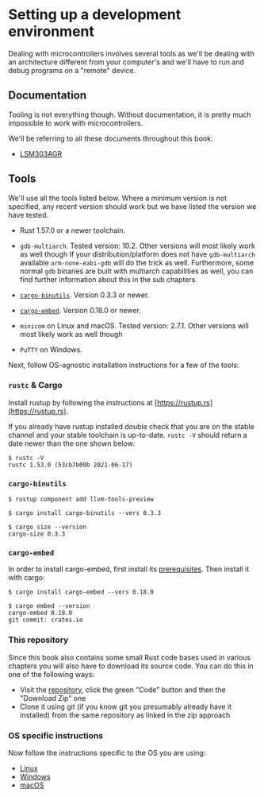 # Setting up a development environment

Dealing with microcontrollers involves several tools as we'll be dealing with an architecture
different from your computer's and we'll have to run and debug programs on a "remote" device.

## Documentation

Tooling is not everything though. Without documentation, it is pretty much impossible to work with
microcontrollers.

We'll be referring to all these documents throughout this book:

- [LSM303AGR]

[LSM303AGR]: https://www.st.com/resource/en/datasheet/lsm303agr.pdf

## Tools

We'll use all the tools listed below. Where a minimum version is not specified, any recent version
should work but we have listed the version we have tested.

- Rust 1.57.0 or a newer toolchain.

- `gdb-multiarch`. Tested version: 10.2. Other versions will most likely work as well though
  If your distribution/platform does not have `gdb-multiarch` available `arm-none-eabi-gdb`
  will do the trick as well. Furthermore, some normal `gdb` binaries are built with multiarch
  capabilities as well, you can find further information about this in the sub chapters.

- [`cargo-binutils`]. Version 0.3.3 or newer.

[`cargo-binutils`]: https://github.com/rust-embedded/cargo-binutils

- [`cargo-embed`]. Version 0.18.0 or newer.

[`cargo-embed`]: https://github.com/probe-rs/cargo-embed

- `minicom` on Linux and macOS. Tested version: 2.7.1. Other versions will most likely work as well though

- `PuTTY` on Windows.

Next, follow OS-agnostic installation instructions for a few of the tools:

### `rustc` & Cargo

Install rustup by following the instructions at [https://rustup.rs](https://rustup.rs).

If you already have rustup installed double check that you are on the stable
channel and your stable toolchain is up-to-date. `rustc -V` should return a date
newer than the one shown below:

``` console
$ rustc -V
rustc 1.53.0 (53cb7b09b 2021-06-17)
```

### `cargo-binutils`

``` console
$ rustup component add llvm-tools-preview

$ cargo install cargo-binutils --vers 0.3.3

$ cargo size --version
cargo-size 0.3.3
```

### `cargo-embed`

In order to install cargo-embed, first install its [prerequisites](https://github.com/probe-rs/probe-rs/blob/master/cargo-embed/README.md#prerequisites). Then install it with cargo:

```console
$ cargo install cargo-embed --vers 0.18.0

$ cargo embed --version
cargo-embed 0.18.0
git commit: crates.io
```

### This repository

Since this book also contains some small Rust code bases used in various chapters
you will also have to download its source code. You can do this in one of the following ways:

* Visit the [repository](https://github.com/rust-embedded/discovery/), click the green "Code" button and then the
   "Download Zip" one
* Clone it using git (if you know git you presumably already have it installed) from the same repository as linked in
   the zip approach

### OS specific instructions

Now follow the instructions specific to the OS you are using:

- [Linux](linux.md)
- [Windows](windows.md)
- [macOS](macos.md)
